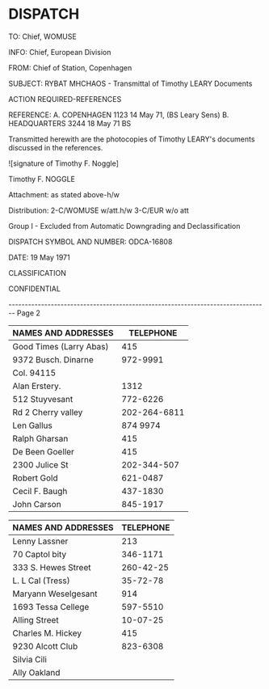 # DISPATCH

TO: Chief, WOMUSE

INFO: Chief, European Division

FROM: Chief of Station, Copenhagen

SUBJECT: RYBAT MHCHAOS - Transmittal of Timothy LEARY Documents

ACTION REQUIRED-REFERENCES

REFERENCE: A. COPENHAGEN 1123 14 May 71, (BS Leary Sens)
B. HEADQUARTERS 3244 18 May 71 BS

Transmitted herewith are the photocopies of Timothy LEARY's documents discussed in the references.

![signature of Timothy F. Noggle]

Timothy F. NOGGLE

Attachment: as stated above-h/w

Distribution:
2-C/WOMUSE w/att.h/w
3-C/EUR w/o att

Group I - Excluded from Automatic Downgrading and Declassification

DISPATCH SYMBOL AND NUMBER: ODCA-16808

DATE: 19 May 1971

CLASSIFICATION

CONFIDENTIAL


-------------------------------------------------------------------------------- Page 2

| NAMES AND ADDRESSES     | TELEPHONE    |
| ----------------------- | ------------ |
| Good Times (Larry Abas) | 415          |
| 9372 Busch. Dinarne     | 972-9991     |
| Col. 94115              |              |
| Alan Erstery.           | 1312         |
| 512 Stuyvesant          | 772-6226     |
| Rd 2 Cherry valley      | 202-264-6811 |
| Len Gallus              | 874 9974     |
| Ralph Gharsan           | 415          |
| De Been Goeller         | 415          |
| 2300 Julice St          | 202-344-507  |
| Robert Gold             | 621-0487     |
| Cecil F. Baugh          | 437-1830     |
| John Carson             | 845-1917     |

| NAMES AND ADDRESSES | TELEPHONE |
| ------------------- | --------- |
| Lenny Lassner       | 213       |
| 70 Captol bity      | 346-1171  |
| 333 S. Hewes Street | 260-42-25 |
| L. L Cal (Tress)    | 35-72-78  |
| Maryann Weselgesant | 914       |
| 1693 Tessa Cellege  | 597-5510  |
| Alling Street       | 10-07-25  |
| Charles M. Hickey   | 415       |
| 9230 Alcott Club    | 823-6308  |
| Silvia Cili         |           |
| Ally Oakland        |           |

